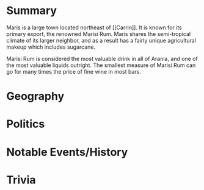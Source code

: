 # Summary
Maris is a large town located northeast of [[Carrin]]. It is known for its primary export, the renowned Marisi Rum. Maris shares the semi-tropical climate of its larger neighbor, and as a result has a fairly unique agricultural makeup which includes sugarcane. 

Marisi Rum is considered the most valuable drink in all of Arania, and one of the most valuable liquids outright. The smallest measure of Marisi Rum can go for many times the price of fine wine in most bars. 

# Geography

# Politics

# Notable Events/History

# Trivia
